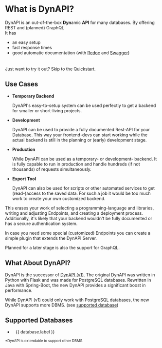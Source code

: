 <script setup>
import { data as databases } from "/data/databases.data.ts";
</script>

<style scoped>
#dbms-list a {
  color: var(--vp-c-text-1);
  text-decoration: none;
}
#dbms-list a:hover {
  text-decoration: underline;
}
#dbms-list a > img {
  display: inline-block;
  height: 1em;
  margin-right: 0.5em;
}
</style>

# What is DynAPI?

DynAPI is an out-of-the-box **Dyn**amic **API** for many databases. By offering REST and (planned) GraphQL \
It has
- an easy setup
- fast response times
- good automatic documentation (with [Redoc](https://redocly.com/redoc) and [Swagger](https://swagger.io/tools/swagger-ui/))


<div class="tip custom-block" style="padding-top: 8px">

Just want to try it out? Skip to the [Quickstart](../quickstart/index.md).
</div>

## Use Cases

- **Temporary Backend**

   DynAPI's easy-to-setup system can be used perfectly to get a backend for smaller or short-living projects.

- **Development**

    DynAPI can be used to provide a fully documented Rest-API for your Database.
    This way your frontend-devs can start working while the actual backend is still in the planning or (early) development stage.

- **Production**

    While DynAPI can be used as a temporary- or development- backend. It is fully capable to run in production and handle hundreds (if not thousands) of requests simultaneously.

- **Export Tool**

    DynAPI can also be used for scripts or other automated services to get (read-)access to the saved data.
    For such a job it would be too much work to create your own customized backend.

This erases your work of selecting a programming-language and libraries, writing and adjusting Endpoints, and creating a deployment process.
Additionally, it's likely that your backend wouldn't be fully documented or has a secure authentication system. 

In case you need some special (customized) Endpoints you can create a simple plugin that extends the DynAPI Server.

Planned for a later stage is also the support for GraphQL.

## What About DynAPI?

DynAPI is the successor of [DynAPI (v1)](https://github.com/DynAPI/DynAPI). 
The original DynAPI was written in Python with Flask and was made for PostgreSQL databases.
Rewritten in Java with Spring-Boot, the new DynAPI provides a significant boost in performance.

While DynAPI (v1) could only work with PostgreSQL databases, the new DynAPI supports more DBMS.
(see [supported database](#supported-databases))

## Supported Databases

<ul id="dbms-list">
    <li v-for="database in databases">
        <a :href="database.href">
            <img :src="database.src" :alt="database.label" />
            <span>{{ database.label }}</span>
        </a>
    </li>
</ul>

<small>*DynAPI is extendable to support other DBMS.</small>
